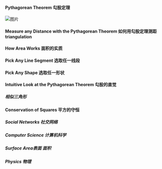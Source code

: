 #### Pythagorean Theorem 勾股定理

![图片](https://user-images.githubusercontent.com/31954987/218385954-324dc914-2661-4aa6-8f53-cc83b98b53c9.png)

#### Measure any Distance with the Pythagorean Theorem 如何用勾股定理测距 triangulation

#### How Area Works 面积的实质

#### Pick Any Line Segment 选取任一线段

#### Pick Any Shape 选取任一形状

#### Intuitive Look at the Pythagorean Theorem 勾股的直觉
##### 相似三角形

#### Conservation of Squares 平方的守恒
##### Social Networks 社交网络
##### Computer Science 计算机科学
##### Surface Area表面 面积
##### Physics 物理

#### 
